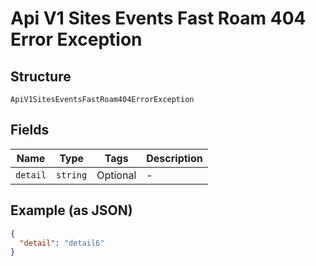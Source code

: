 
# Api V1 Sites Events Fast Roam 404 Error Exception

## Structure

`ApiV1SitesEventsFastRoam404ErrorException`

## Fields

| Name | Type | Tags | Description |
|  --- | --- | --- | --- |
| `detail` | `string` | Optional | - |

## Example (as JSON)

```json
{
  "detail": "detail6"
}
```

